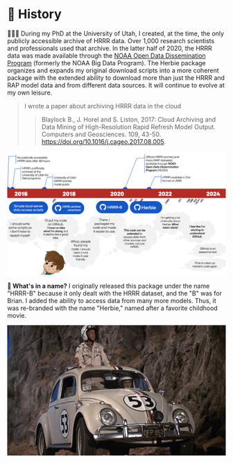# 📜 History

👨🏻‍🎓 During my PhD at the University of Utah, I created, at the time, the only publicly accessible archive of HRRR data. Over 1,000 research scientists and professionals used that archive. In the latter half of 2020, the HRRR data was made available through the [NOAA Open Data Dissemination Program](https://www.noaa.gov/information-technology/open-data-dissemination) (formerly the NOAA Big Data Program). The Herbie package organizes and expands my original download scripts into a more coherent package with the extended ability to download more than just the HRRR and RAP model data and from different data sources. It will continue to evolve at my own leisure.

> I wrote a paper about archiving HRRR data in the cloud
>
> > Blaylock B., J. Horel and S. Liston, 2017: Cloud Archiving and Data Mining of High-Resolution Rapid Refresh Model Output. Computers and Geosciences. 109, 43-50. <https://doi.org/10.1016/j.cageo.2017.08.005>.

![alt text](../_static/timeline.png)

**🌹 What's in a name?** I originally released this package under the name "HRRR-B" because it only dealt with the HRRR dataset, and the "B" was for Brian. I added the ability to access data from many more models. Thus, it was re-branded with the name "Herbie," named after a favorite childhood movie.

![](../_static/Herbie3.png)
